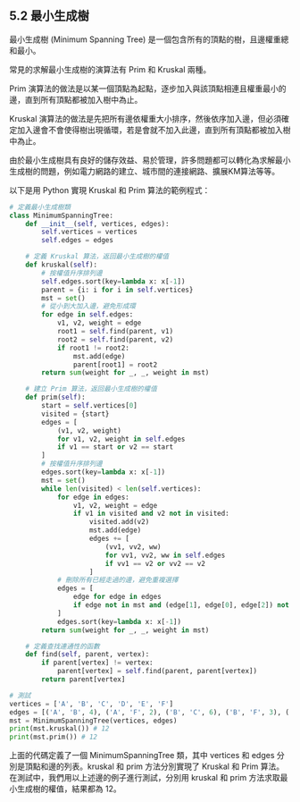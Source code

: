 ## 5.2 最小生成樹

最小生成樹 (Minimum Spanning Tree) 是一個包含所有的頂點的樹，且邊權重總和最小。

常見的求解最小生成樹的演算法有 Prim 和 Kruskal 兩種。

Prim 演算法的做法是以某一個頂點為起點，逐步加入與該頂點相連且權重最小的邊，直到所有頂點都被加入樹中為止。

Kruskal 演算法的做法是先把所有邊依權重大小排序，然後依序加入邊，但必須確定加入邊會不會使得樹出現循環，若是會就不加入此邊，直到所有頂點都被加入樹中為止。

由於最小生成樹具有良好的儲存效益、易於管理，許多問題都可以轉化為求解最小生成樹的問題，例如電力網路的建立、城市間的連接網路、擴展KM算法等等。


以下是用 Python 實現 Kruskal 和 Prim 算法的範例程式： 

```python
# 定義最小生成樹類
class MinimumSpanningTree:
    def __init__(self, vertices, edges):
        self.vertices = vertices
        self.edges = edges

    # 定義 Kruskal 算法，返回最小生成樹的權值
    def kruskal(self):
        # 按權值升序排列邊
        self.edges.sort(key=lambda x: x[-1])
        parent = {i: i for i in self.vertices}
        mst = set()
        # 從小到大加入邊，避免形成環
        for edge in self.edges:
            v1, v2, weight = edge
            root1 = self.find(parent, v1)
            root2 = self.find(parent, v2)
            if root1 != root2:
                mst.add(edge)
                parent[root1] = root2
        return sum(weight for _, _, weight in mst)

    # 建立 Prim 算法，返回最小生成樹的權值
    def prim(self):
        start = self.vertices[0]
        visited = {start}
        edges = [
            (v1, v2, weight)
            for v1, v2, weight in self.edges
            if v1 == start or v2 == start
        ]
        # 按權值升序排列邊
        edges.sort(key=lambda x: x[-1])
        mst = set()
        while len(visited) < len(self.vertices):
            for edge in edges:
                v1, v2, weight = edge
                if v1 in visited and v2 not in visited:
                    visited.add(v2)
                    mst.add(edge)
                    edges += [
                        (vv1, vv2, ww)
                        for vv1, vv2, ww in self.edges
                        if vv1 == v2 or vv2 == v2
                    ]
            # 刪除所有已經走過的邊，避免重複選擇
            edges = [
                edge for edge in edges
                if edge not in mst and (edge[1], edge[0], edge[2]) not in mst
            ]
            edges.sort(key=lambda x: x[-1])
        return sum(weight for _, _, weight in mst)

    # 定義查找連通性的函數
    def find(self, parent, vertex):
        if parent[vertex] != vertex:
            parent[vertex] = self.find(parent, parent[vertex])
        return parent[vertex]

# 測試
vertices = ['A', 'B', 'C', 'D', 'E', 'F']
edges = [('A', 'B', 4), ('A', 'F', 2), ('B', 'C', 6), ('B', 'F', 3), ('C', 'D', 3), ('C', 'E', 2), ('C', 'F', 1), ('D', 'E', 5), ('E', 'F', 4)]
mst = MinimumSpanningTree(vertices, edges)
print(mst.kruskal()) # 12
print(mst.prim()) # 12
```

上面的代碼定義了一個 MinimumSpanningTree 類，其中 vertices 和 edges 分別是頂點和邊的列表。kruskal 和 prim 方法分別實現了 Kruskal 和 Prim 算法。在測試中，我們用以上述邊的例子進行測試，分別用 kruskal 和 prim 方法求取最小生成樹的權值，結果都為 12。